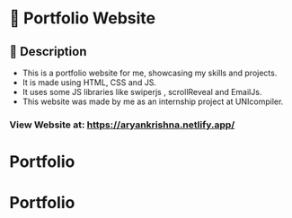 # 💼 Portfolio Website

## 📝 Description
- This is a portfolio website for me, showcasing my skills and projects. 
- It is made using HTML, CSS and JS.
- It uses some JS libraries like swiperjs , scrollReveal and EmailJs.
- This website was made by me as an internship project at UNIcompiler. 

### View Website at: https://aryankrishna.netlify.app/
# Portfolio
# Portfolio

